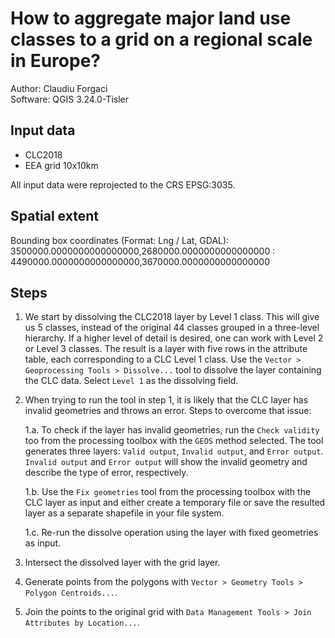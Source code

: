 # How to aggregate major land use classes to a grid on a regional scale in Europe?

Author: Claudiu Forgaci  
Software: QGIS 3.24.0-Tisler

## Input data

- CLC2018
- EEA grid 10x10km

All input data were reprojected to the CRS EPSG:3035.

## Spatial extent  

Bounding box coordinates (Format: Lng / Lat, GDAL):  
3500000.0000000000000000,2680000.0000000000000000 : 4490000.0000000000000000,3670000.0000000000000000

## Steps

1. We start by dissolving the CLC2018 layer by Level 1 class. This will give us 5 classes, instead of the original 44 classes grouped in a three-level hierarchy. If a higher level of detail is desired, one can work with Level 2 or Level 3 classes. The result is a layer with five rows in the attribute table, each corresponding to a CLC Level 1 class. Use the `Vector > Geoprocessing Tools > Dissolve...` tool to dissolve the layer containing the CLC data. Select `Level 1` as the dissolving field.

2. When trying to run the tool in step 1, it is likely that the CLC layer has invalid geometries and throws an error. Steps to overcome that issue:

    1.a. To check if the layer has invalid geometries, run the `Check validity` too from the processing toolbox with the `GEOS` method selected. The tool generates three layers: `Valid output`, `Invalid output`, and `Error output`. `Invalid output` and `Error output` will show the invalid geometry and describe the type of error, respectively.

    1.b. Use the `Fix geometries` tool from the processing toolbox with the CLC layer as input and either create a temporary file or save the resulted layer as a separate shapefile in your file system.

    1.c. Re-run the dissolve operation using the layer with fixed geometries as input.

3. Intersect the dissolved layer with the grid layer.

4. Generate points from the polygons with `Vector > Geometry Tools > Polygon Centroids...`.

5. Join the points to the original grid with `Data Management Tools > Join Attributes by Location...`.  
